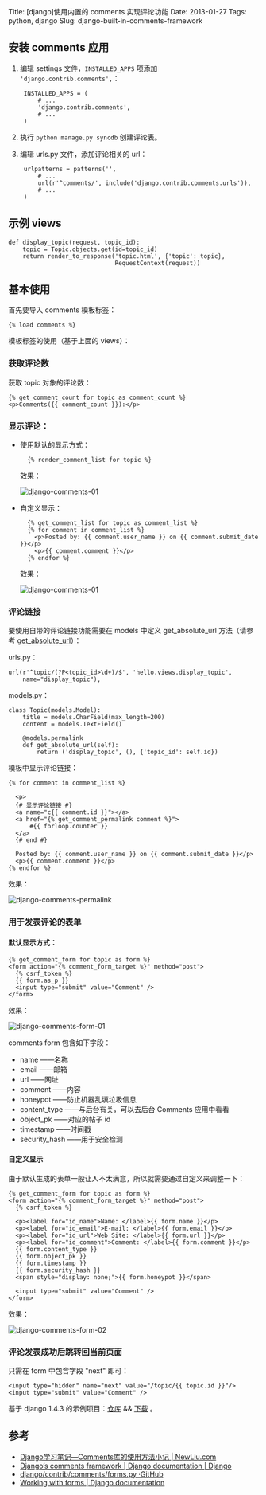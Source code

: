 Title: [django]使用内置的 comments 实现评论功能
Date: 2013-01-27
Tags: python, django
Slug: django-built-in-comments-framework

## 安装 comments 应用

1. 编辑 settings 文件，`INSTALLED_APPS` 项添加 `'django.contrib.comments',`：

        INSTALLED_APPS = (
            # ...
            'django.contrib.comments',
            # ...
        )

2. 执行 `python manage.py syncdb` 创建评论表。
3. 编辑 urls.py 文件，添加评论相关的 url：

        urlpatterns = patterns('',
            # ...
            url(r'^comments/', include('django.contrib.comments.urls')),
            # ...
        )

## 示例 views

    def display_topic(request, topic_id):
        topic = Topic.objects.get(id=topic_id)
        return render_to_response('topic.html', {'topic': topic},
                                  RequestContext(request))

## 基本使用

首先要导入 comments 模板标签：

    {% load comments %}

模板标签的使用（基于上面的 views）：

### 获取评论数
获取 topic 对象的评论数：

    {% get_comment_count for topic as comment_count %}
    <p>Comments({{ comment_count }}):</p>

### 显示评论：

* 使用默认的显示方式：

        {% render_comment_list for topic %}

    效果：

    ![django-comments-01](/static/images/2013-1-27-django-comments-01.png)

* 自定义显示：

        {% get_comment_list for topic as comment_list %}
        {% for comment in comment_list %}
          <p>Posted by: {{ comment.user_name }} on {{ comment.submit_date }}</p>
          <p>{{ comment.comment }}</p>
        {% endfor %}

    效果：

    ![django-comments-01](/static/images/2013-1-27-django-comments-02.png)

### 评论链接

要使用自带的评论链接功能需要在 models 中定义 get\_absolute\_url 方法（请参考 [get\_absolute\_url](https://docs.djangoproject.com/en/dev/ref/models/instances/#get-absolute-url)）：

 urls.py：

    url(r'^topic/(?P<topic_id>\d+)/$', 'hello.views.display_topic',
        name="display_topic"),
 models.py：

    class Topic(models.Model):
        title = models.CharField(max_length=200)
        content = models.TextField()

        @models.permalink
        def get_absolute_url(self):
            return ('display_topic', (), {'topic_id': self.id})

模板中显示评论链接：

    {% for comment in comment_list %}

      <p>
      {# 显示评论链接 #}
      <a name="c{{ comment.id }}"></a>
      <a href="{% get_comment_permalink comment %}">
          #{{ forloop.counter }}
      </a>
      {# end #}

      Posted by: {{ comment.user_name }} on {{ comment.submit_date }}</p>
      <p>{{ comment.comment }}</p>
    {% endfor %}

效果：

![django-comments-permalink](/static/images/2013-1-28-django-comments-permalink.png)

### 用于发表评论的表单

#### 默认显示方式：

    {% get_comment_form for topic as form %}
    <form action="{% comment_form_target %}" method="post">
      {% csrf_token %}
      {{ form.as_p }}
      <input type="submit" value="Comment" />
    </form>

效果：

![django-comments-form-01](/static/images/2013-1-28-django-comments-form-01.png)

comments form 包含如下字段：

 * name ——名称
 * email ——邮箱
 * url ——网址
 * comment ——内容
 * honeypot ——防止机器乱填垃圾信息
 * content_type ——与后台有关，可以去后台 Comments 应用中看看
 * object_pk ——对应的帖子 id
 * timestamp ——时间戳
 * security_hash ——用于安全检测

#### 自定义显示
由于默认生成的表单一般让人不太满意，所以就需要通过自定义来调整一下：


    {% get_comment_form for topic as form %}
    <form action="{% comment_form_target %}" method="post">
      {% csrf_token %}

      <p><label for="id_name">Name: </label>{{ form.name }}</p>
      <p><label for="id_email">E-mail: </label>{{ form.email }}</p>
      <p><label for="id_url">Web Site: </label>{{ form.url }}</p>
      <p><label for="id_comment">Comment: </label>{{ form.comment }}</p>
      {{ form.content_type }}
      {{ form.object_pk }}
      {{ form.timestamp }}
      {{ form.security_hash }}
      <span style="display: none;">{{ form.honeypot }}</span>

      <input type="submit" value="Comment" />
    </form>

效果：

![django-comments-form-02](/static/images/2013-1-28-django-comments-form-02.png)

### 评论发表成功后跳转回当前页面
只需在 form 中包含字段 "next" 即可：

    <input type="hidden" name="next" value="/topic/{{ topic.id }}"/>
    <input type="submit" value="Comment" />


基于 django 1.4.3 的示例项目：[仓库](https://github.com/mozillazg/django-simple-projects/tree/master/projects/comments) && [下载](/static/downloads/django-comments.tar.gz) 。

## 参考

* [Django学习笔记—Comments库的使用方法小记 | NewLiu.com](http://newliu.com/post/11/)
* [Django’s comments framework | Django documentation | Django](https://docs.djangoproject.com/en/dev/ref/contrib/comments/)
* [django/contrib/comments/forms.py ·GitHub](https://github.com/django/django/blob/master/django/contrib/comments/forms.py)
* [Working with forms | Django documentation](https://docs.djangoproject.com/en/1.4/topics/forms/#customizing-the-form-template)
